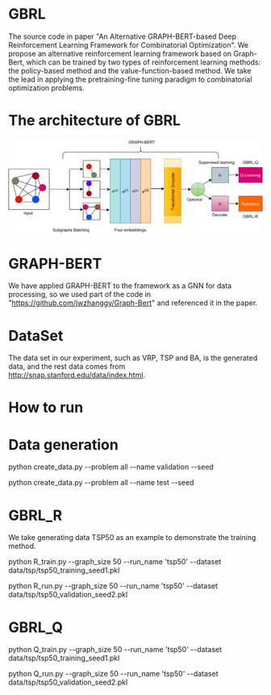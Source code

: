 # GBRL
  The source code in paper "An Alternative GRAPH-BERT-based Deep Reinforcement Learning Framework for Combinatorial Optimization". We propose an alternative reinforcement learning framework based on Graph-Bert, which can be trained by two types of reinforcement learning methods: the policy-based method and the value-function-based method. We take the lead in applying the pretraining-fine tuning paradigm to combinatorial optimization problems.
# The architecture of GBRL
![image](https://github.com/ButterflyCaptain/GBRL/blob/main/%E6%B5%81%E7%A8%8B%E5%9B%BE1.png)
# GRAPH-BERT
  We have applied GRAPH-BERT to the framework as a GNN for data processing, so we used part of the code in "https://github.com/jwzhanggy/Graph-Bert" and referenced it in the paper.
# DataSet
The data set in our experiment, such as VRP, TSP and BA, is the generated data, and the rest data comes from http://snap.stanford.edu/data/index.html.
# How to run
# Data generation
python create_data.py --problem all --name validation --seed 

python create_data.py --problem all --name test --seed 
# GBRL_R 
We take generating data TSP50 as an example to demonstrate the training method.

python R_train.py --graph_size 50 --run_name 'tsp50' --dataset data/tsp/tsp50_training_seed1.pkl

python R_run.py --graph_size 50 --run_name 'tsp50' --dataset data/tsp/tsp50_validation_seed2.pkl
# GBRL_Q 
python Q_train.py --graph_size 50 --run_name 'tsp50' --dataset data/tsp/tsp50_training_seed1.pkl

python Q_run.py --graph_size 50 --run_name 'tsp50' --dataset data/tsp/tsp50_validation_seed2.pkl
